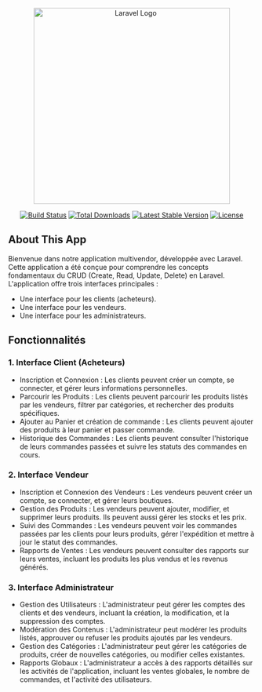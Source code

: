<p align="center"><a href="https://laravel.com" target="_blank"><img src="https://raw.githubusercontent.com/laravel/art/master/logo-lockup/5%20SVG/2%20CMYK/1%20Full%20Color/laravel-logolockup-cmyk-red.svg" width="400" alt="Laravel Logo"></a></p>

<p align="center">
<a href="https://github.com/laravel/framework/actions"><img src="https://github.com/laravel/framework/workflows/tests/badge.svg" alt="Build Status"></a>
<a href="https://packagist.org/packages/laravel/framework"><img src="https://img.shields.io/packagist/dt/laravel/framework" alt="Total Downloads"></a>
<a href="https://packagist.org/packages/laravel/framework"><img src="https://img.shields.io/packagist/v/laravel/framework" alt="Latest Stable Version"></a>
<a href="https://packagist.org/packages/laravel/framework"><img src="https://img.shields.io/packagist/l/laravel/framework" alt="License"></a>
</p>

## About This App

Bienvenue dans notre application multivendor, développée avec Laravel. Cette application a été conçue pour comprendre les concepts fondamentaux du CRUD (Create, Read, Update, Delete) en Laravel. L'application offre trois interfaces principales :
- Une interface pour les clients (acheteurs).
- Une interface pour les vendeurs.
- Une interface pour les administrateurs.

## Fonctionnalités

### 1. Interface Client (Acheteurs)

- Inscription et Connexion : Les clients peuvent créer un compte, se connecter, et gérer leurs informations personnelles.
- Parcourir les Produits : Les clients peuvent parcourir les produits listés par les vendeurs, filtrer par catégories, et rechercher des produits spécifiques.
- Ajouter au Panier et création de commande : Les clients peuvent ajouter des produits à leur panier et passer commande.
- Historique des Commandes : Les clients peuvent consulter l'historique de leurs commandes passées et suivre les statuts des commandes en cours.


### 2. Interface Vendeur

- Inscription et Connexion des Vendeurs : Les vendeurs peuvent créer un compte, se connecter, et gérer leurs boutiques.
- Gestion des Produits : Les vendeurs peuvent ajouter, modifier, et supprimer leurs produits. Ils peuvent aussi gérer les stocks et les prix.
- Suivi des Commandes : Les vendeurs peuvent voir les commandes passées par les clients pour leurs produits, gérer l'expédition et mettre à jour le statut des commandes.
- Rapports de Ventes : Les vendeurs peuvent consulter des rapports sur leurs ventes, incluant les produits les plus vendus et les revenus générés.

### 3. Interface Administrateur

- Gestion des Utilisateurs : L'administrateur peut gérer les comptes des clients et des vendeurs, incluant la création, la modification, et la suppression des comptes.
- Modération des Contenus : L'administrateur peut modérer les produits listés, approuver ou refuser les produits ajoutés par les vendeurs.
- Gestion des Catégories : L'administrateur peut gérer les catégories de produits, créer de nouvelles catégories, ou modifier celles existantes.
- Rapports Globaux : L'administrateur a accès à des rapports détaillés sur les activités de l'application, incluant les ventes globales, le nombre de commandes, et l'activité des utilisateurs.

